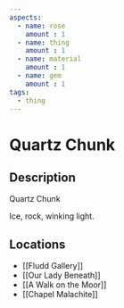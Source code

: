 ```yaml
---
aspects: 
  - name: rose
    amount : 1
  - name: thing
    amount : 1
  - name: material
    amount : 1
  - name: gem
    amount : 1
tags:
  - thing
---
```


# Quartz Chunk

## Description
Quartz Chunk

Ice, rock, winking light.
## Locations
- [[Fludd Gallery]]
- [[Our Lady Beneath]]
- [[A Walk on the Moor]]
- [[Chapel Malachite]]